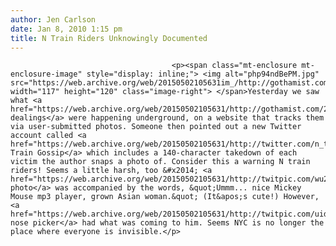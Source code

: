 ```yaml
---
author: Jen Carlson
date: Jan 8, 2010 1:15 pm
title: N Train Riders Unknowingly Documented
---
```


	
										<p><span class="mt-enclosure mt-enclosure-image" style="display: inline;"> <img alt="php94ndBePM.jpg" src="https://web.archive.org/web/20150502105631im_/http://gothamist.com/attachments/arts_jen/php94ndBePM.jpg" width="117" height="120" class="image-right"> </span>Yesterday we saw what <a href="https://web.archive.org/web/20150502105631/http://gothamist.com/2010/01/07/subway_douchery_brings_up_undergrou.php">douchey dealings</a> were happening underground, on a website that tracks them via user-submitted photos. Someone then pointed out a new Twitter account called <a href="https://web.archive.org/web/20150502105631/http://twitter.com/n_train_gossip">N Train Gossip</a> which includes a 140-character takedown of each victim the author snaps a photo of. Consider this a warning N train riders! Seems a little harsh, too &#x2014; <a href="https://web.archive.org/web/20150502105631/http://twitpic.com/wu2pu">this photo</a> was accompanied by the words, &quot;Ummm... nice Mickey Mouse mp3 player, grown Asian woman.&quot; (It&apos;s cute!) However, <a href="https://web.archive.org/web/20150502105631/http://twitpic.com/uid2o">this nose picker</a> had what was coming to him. Seems NYC is no longer the place where everyone is invisible.</p>					
										
									
				